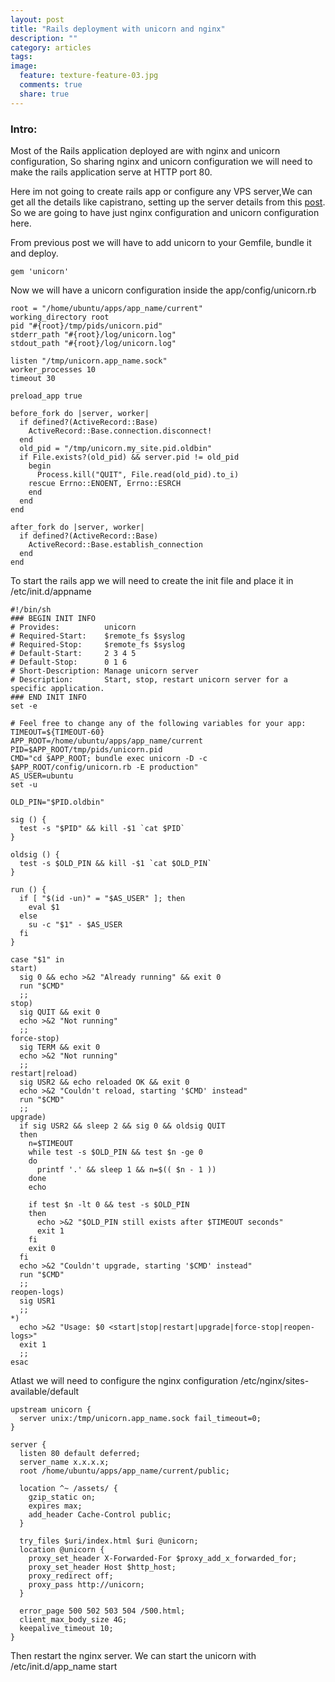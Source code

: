 ```yaml
---
layout: post
title: "Rails deployment with unicorn and nginx"
description: ""
category: articles
tags: 
image:
  feature: texture-feature-03.jpg
  comments: true
  share: true
---
```


### Intro:

Most of the Rails application deployed are with nginx and unicorn configuration, So sharing nginx and unicorn configuration we will need to make the rails application serve at HTTP port 80.

Here im not going to create rails app or configure any VPS server,We can get all the details like capistrano, setting up the server details from this [post](http://udproducts.github.io/articles/rails-deploy-with-passenger/). So we are going to have just nginx configuration and unicorn configuration here.

From previous post we will have to add unicorn to your Gemfile, bundle it and deploy.

    gem 'unicorn'

Now we will have a unicorn configuration inside the app/config/unicorn.rb

	root = "/home/ubuntu/apps/app_name/current"
	working_directory root
	pid "#{root}/tmp/pids/unicorn.pid"
	stderr_path "#{root}/log/unicorn.log"
	stdout_path "#{root}/log/unicorn.log"

	listen "/tmp/unicorn.app_name.sock"
	worker_processes 10
	timeout 30

	preload_app true

	before_fork do |server, worker|
	  if defined?(ActiveRecord::Base)
	    ActiveRecord::Base.connection.disconnect!
	  end
	  old_pid = "/tmp/unicorn.my_site.pid.oldbin"
	  if File.exists?(old_pid) && server.pid != old_pid
	    begin
	      Process.kill("QUIT", File.read(old_pid).to_i)
	    rescue Errno::ENOENT, Errno::ESRCH
	    end
	  end
	end

	after_fork do |server, worker|
	  if defined?(ActiveRecord::Base)
	    ActiveRecord::Base.establish_connection
	  end
	end

To start the rails app we will need to create the init file and place it in /etc/init.d/appname



	#!/bin/sh
	### BEGIN INIT INFO
	# Provides:          unicorn
	# Required-Start:    $remote_fs $syslog
	# Required-Stop:     $remote_fs $syslog
	# Default-Start:     2 3 4 5
	# Default-Stop:      0 1 6
	# Short-Description: Manage unicorn server
	# Description:       Start, stop, restart unicorn server for a specific application.
	### END INIT INFO
	set -e

	# Feel free to change any of the following variables for your app:
	TIMEOUT=${TIMEOUT-60}
	APP_ROOT=/home/ubuntu/apps/app_name/current
	PID=$APP_ROOT/tmp/pids/unicorn.pid
	CMD="cd $APP_ROOT; bundle exec unicorn -D -c $APP_ROOT/config/unicorn.rb -E production"
	AS_USER=ubuntu
	set -u

	OLD_PIN="$PID.oldbin"

	sig () {
	  test -s "$PID" && kill -$1 `cat $PID`
	}

	oldsig () {
	  test -s $OLD_PIN && kill -$1 `cat $OLD_PIN`
	}

	run () {
	  if [ "$(id -un)" = "$AS_USER" ]; then
	    eval $1
	  else
	    su -c "$1" - $AS_USER
	  fi
	}

	case "$1" in
	start)
	  sig 0 && echo >&2 "Already running" && exit 0
	  run "$CMD"
	  ;;
	stop)
	  sig QUIT && exit 0
	  echo >&2 "Not running"
	  ;;
	force-stop)
	  sig TERM && exit 0
	  echo >&2 "Not running"
	  ;;
	restart|reload)
	  sig USR2 && echo reloaded OK && exit 0
	  echo >&2 "Couldn't reload, starting '$CMD' instead"
	  run "$CMD"
	  ;;
	upgrade)
	  if sig USR2 && sleep 2 && sig 0 && oldsig QUIT
	  then
	    n=$TIMEOUT
	    while test -s $OLD_PIN && test $n -ge 0
	    do
	      printf '.' && sleep 1 && n=$(( $n - 1 ))
	    done
	    echo

	    if test $n -lt 0 && test -s $OLD_PIN
	    then
	      echo >&2 "$OLD_PIN still exists after $TIMEOUT seconds"
	      exit 1
	    fi
	    exit 0
	  fi
	  echo >&2 "Couldn't upgrade, starting '$CMD' instead"
	  run "$CMD"
	  ;;
	reopen-logs)
	  sig USR1
	  ;;
	*)
	  echo >&2 "Usage: $0 <start|stop|restart|upgrade|force-stop|reopen-logs>"
	  exit 1
	  ;;
	esac


Atlast we will need to configure the nginx configuration /etc/nginx/sites-available/default


	upstream unicorn {
	  server unix:/tmp/unicorn.app_name.sock fail_timeout=0;
	}

	server {
	  listen 80 default deferred;
	  server_name x.x.x.x;
	  root /home/ubuntu/apps/app_name/current/public;

	  location ^~ /assets/ {
	    gzip_static on;
	    expires max;
	    add_header Cache-Control public;
	  }

	  try_files $uri/index.html $uri @unicorn;
	  location @unicorn {
	    proxy_set_header X-Forwarded-For $proxy_add_x_forwarded_for;
	    proxy_set_header Host $http_host;
	    proxy_redirect off;
	    proxy_pass http://unicorn;
	  }

	  error_page 500 502 503 504 /500.html;
	  client_max_body_size 4G;
	  keepalive_timeout 10;
	}


Then restart the nginx server. We can start the unicorn with /etc/init.d/app_name start